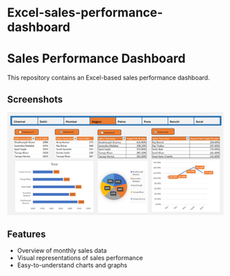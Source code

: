 # Excel-sales-performance-dashboard
# Sales Performance Dashboard

This repository contains an Excel-based sales performance dashboard.

## Screenshots

![Sales Dashboard Screenshot](./Screenshot%202025-05-05%20232454.png)

## Features
- Overview of monthly sales data
- Visual representations of sales performance
- Easy-to-understand charts and graphs
